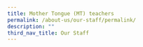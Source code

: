 ```yaml
---
title: Mother Tongue (MT) teachers
permalink: /about-us/our-staff/permalink/
description: ""
third_nav_title: Our Staff
---
```

